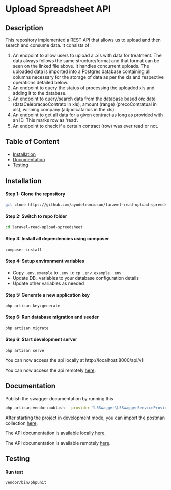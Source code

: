 # Upload Spreadsheet API
## Description

This repository implemented a REST API that allows us to upload and then search and consume data.
It consists of:
1. An endpoint to allow users to upload a .xls with data for treatment. The data always follows the same structure/format and that format can be seen on the linked file above. It handles concurrent uploads. The uploaded data is imported into a Postgres database containing all columns necessary for the storage of data as per the xls and respective operations detailed below. 
2. An endpoint to query the status of processing the uploaded xls and adding it to the database. 
3. An endpoint to query/search data from the database based on: date (dataCelebracaoContrato in xls), amount (range) (precoContratual in xls), winning company (adjudicatarios in the xls). 
4. An endpoint to get all data for a given contract as long as provided with an ID. This marks row as ‘read’.
5. An endpoint to check if a certain contract (row) was ever read or not.
## Table of Content

- [Installation](#installation)
- [Documentation](#documentation)
- [Testing](#testing)
## Installation
#### Step 1: Clone the repository

```bash
git clone https://github.com/ayodeleoniosun/laravel-read-upload-spreedsheet.git
```
#### Step 2: Switch to repo folder

```bash
cd laravel-read-upload-spreedsheet
```
#### Step 3: Install all dependencies using composer

```bash
composer install
```
#### Step 4: Setup environment variables

- Copy `.env.example` to `.env` i.e `cp .env.example .env`
- Update DB\_ variables to your database configuration details
- Update other variables as needed

#### Step 5: Generate a new application key

```bash
php artisan key:generate
```
#### Step 6: Run database migration and seeder

```bash
php artisan migrate
```

#### Step 6: Start development server

```bash
php artisan serve
```

You can now access the api locally at http://localhost:8000/api/v1

You can now access the api remotely [here](https://ayodele-laravel-read-upload-spreedsheet.com/api/v1).
## Documentation

Publish the swagger documentation by running this
```bash
php artisan vendor:publish --provider "L5Swagger\L5SwaggerServiceProvider"
```

After starting the project in development mode, you can import the postman collection [here](https://github.com/ayodeleoniosun/laravel-read-upload-spreedsheet/blob/master/app/Upload%20Spreadsheet.postman_collection.json).

The API documentation is available locally [here](http://localhost:8000).

The API documentation is available remotely [here](https://ayodele-laravel-read-upload-spreedsheet.herokuapp.com).
## Testing
#### Run test

```bash
vendor/bin/phpunit
```